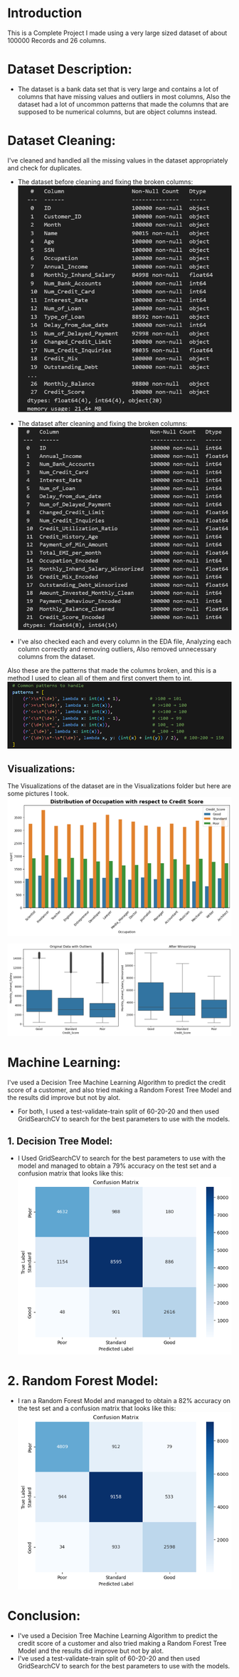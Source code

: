 # Introduction
This is a Complete Project I made using a very large sized dataset of about 100000 Records and 26 columns.

# Dataset Description:
- The dataset is a bank data set that is very large and contains a lot of columns that have missing values and outliers in most columns, Also the dataset had a lot of uncommon patterns that made the columns
that are supposed to be numerical columns, but are object columns instead.

# Dataset Cleaning:

I've cleaned and handled all the missing values in the dataset appropriately and check for duplicates.
- The dataset before cleaning and fixing the broken columns:
![Dataset Before Cleaning](https://github.com/RattleBrattle/Credit-Score-Decision-Tree-Machine-Learning/blob/main/Visualizations%20&%20Code%20Images/Dataset%20before%20Cleaning..png?raw=true)

- The dataset after cleaning and fixing the broken columns:
![Dataset After Cleaning](https://github.com/RattleBrattle/Credit-Score-Decision-Tree-Machine-Learning/blob/main/Visualizations%20&%20Code%20Images/Dataset%20after%20Cleaning..png?raw=true)

- I've also checked each and every column in the EDA file, Analyzing each column correctly and removing outliers, Also removed unnecessary columns from the dataset.

Also these are the patterns that made the columns broken, and this is a method I used to clean all of them and first convert them to int.
![Pattern Removal](https://github.com/RattleBrattle/Credit-Score-Decision-Tree-Machine-Learning/blob/main/Visualizations%20&%20Code%20Images/Code%20for%20removing%20common%20patterns..png?raw=true)

## Visualizations:

The Visualizations of the dataset are in the Visualizations folder but here are some pictures I took.
![Occupation with credit score hue](https://github.com/RattleBrattle/Credit-Score-Decision-Tree-Machine-Learning/blob/main/Visualizations%20&%20Code%20Images/Occupation%20with%20credit%20score%20hue..png?raw=true)

![Before & After outliers](https://github.com/RattleBrattle/Credit-Score-Decision-Tree-Machine-Learning/blob/main/Visualizations%20&%20Code%20Images/Monthly%20Inhand%20Salary%20Boxplot%20before%20and%20after%20Winsorize..png?raw=true)

# Machine Learning:
I've used a Decision Tree Machine Learning Algorithm to predict the credit score of a customer, and also tried making a Random Forest Tree Model and the results did improve but not by alot.

- For both, I used a test-validate-train split of 60-20-20 and then used GridSearchCV to search for the best parameters to use with the models.

## 1. Decision Tree Model:
- I Used GridSearchCV to search for the best parameters to use with the model and managed to obtain a 79% accuracy on the test set and a confusion matrix that looks like this:
![Confusion Matrix of Decision Tree](https://github.com/RattleBrattle/Credit-Score-Decision-Tree-Machine-Learning/blob/main/Visualizations%20&%20Code%20Images/Decision%20Tree%20Confusion%20Matrix.png?raw=true)

# 2. Random Forest Model:
- I ran a Random Forest Model and managed to obtain a 82% accuracy on the test set and a confusion matrix that looks like this:
![Confusion Matrix of Random Forest Model](https://github.com/RattleBrattle/Credit-Score-Decision-Tree-Machine-Learning/blob/main/Visualizations%20&%20Code%20Images/Random%20Forest%20Confusion%20Matrix.png?raw=true)

# Conclusion:
- I've used a Decision Tree Machine Learning Algorithm to predict the credit score of a customer and also tried making a Random Forest Tree Model and the results did improve but not by alot.
- I've used a test-validate-train split of 60-20-20 and then used GridSearchCV to search for the best parameters to use with the models.
